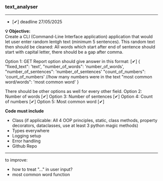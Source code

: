 ### text_analyser
---
- [✔] deadline 27/05/2025

**💡 Objective:**  
Create a CLI (Command-Line Interface application) application that would let user enter random lentgh text (minimum 5 sentences).
This random text then should be cleaned: All words which start after end of sentence should start with capital letter, there should be a gap after comma.

Option 1: GET Report option should give answer in this format: [✔]
{
    "fixed_text": 'text',
    "number_of_words": 'number_of_words',
    "number_of_sentences": 'number_of_sentences'
    "count_of_numbers": 'count_of_numbers' //how many numbers were in the text
    "most common word/words": 'most common word'
}

There should be other options as well for every other field.
Option 2: Number of words [✔]
Option 3: Number of sentences [✔]
Option 4: Count of numbers [✔]
Option 5: Most common word [✔]

**Code must include**
- Class (if applicable: All 4 OOP principles, static, class methods, property decorators, dataclasses, use at least 3 python magic methods)
- Types everywhere
- Logging setup
- Error handling 
- Github Repo

---
to improve:
- how to treat "..." in user input?
- most common word function
